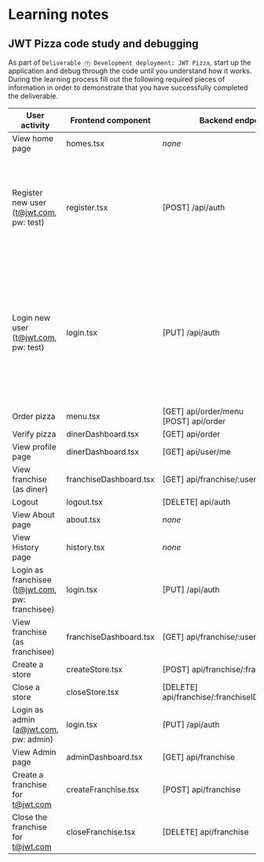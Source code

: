 # Learning notes

## JWT Pizza code study and debugging

As part of `Deliverable ⓵ Development deployment: JWT Pizza`, start up the application and debug through the code until you understand how it works. During the learning process fill out the following required pieces of information in order to demonstrate that you have successfully completed the deliverable.

| User activity                                       | Frontend component | Backend endpoints | Database SQL |
| --------------------------------------------------- | ------------------ | ----------------- | ------------ |
| View home page                                      | homes.tsx | _none_ | _none_ |
| Register new user<br/>(t@jwt.com, pw: test)         | register.tsx | [POST] /api/auth | `INSERT INTO user (name, email, password) VALUES (?, ?, ?)` <br/> `INSERT INTO userRole (userId, role, objectId) VALUES (?, ?, ?)` |
| Login new user<br/>(t@jwt.com, pw: test)            | login.tsx | [PUT] /api/auth | `SELECT * FROM user WHERE email=?` <br/> `SELECT * FROM userRole WHERE userId=?` <br/> `INSERT INTO auth (token, userId) VALUES (?, ?) ON DUPLICATE KEY UPDATE token=token` |
| Order pizza                                         | menu.tsx | [GET] api/order/menu <br> [POST] api/order |              |
| Verify pizza                                        | dinerDashboard.tsx | [GET] api/order |              |
| View profile page                                   | dinerDashboard.tsx | [GET] api/user/me                  |              |
| View franchise<br/>(as diner)                       | franchiseDashboard.tsx | [GET] api/franchise/:userID  |              |
| Logout                                              | logout.tsx | [DELETE] api/auth |              |
| View About page                                     | about.tsx | _none_ | _none_ |
| View History page                                   | history.tsx | _none_ | _none_ |
| Login as franchisee<br/>(t@jwt.com, pw: franchisee) | login.tsx | [PUT] /api/auth |              |
| View franchise<br/>(as franchisee)                  | franchiseDashboard.tsx | [GET] api/franchise/:userID |              |
| Create a store                                      | createStore.tsx | [POST] api/franchise/:franchiseId/store |              |
| Close a store                                       | closeStore.tsx | [DELETE] api/franchise/:franchiseID/store/:storeId |              |
| Login as admin<br/>(a@jwt.com, pw: admin)           | login.tsx | [PUT] /api/auth |              |
| View Admin page                                     | adminDashboard.tsx | [GET] api/franchise |              |
| Create a franchise for t@jwt.com                    | createFranchise.tsx | [POST] api/franchise |              |
| Close the franchise for t@jwt.com                   | closeFranchise.tsx | [DELETE] api/franchise |              |
